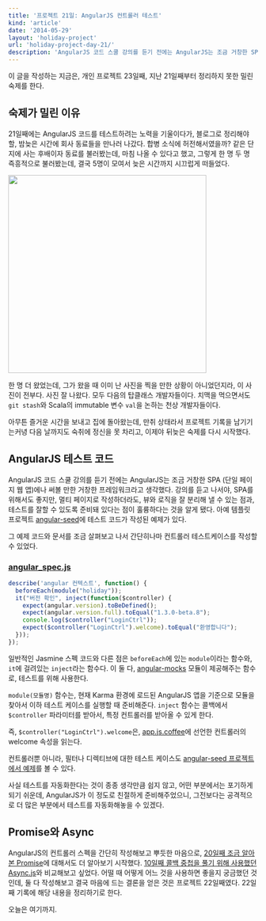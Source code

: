 ```yaml
---
title: '프로젝트 21일: AngularJS 컨트롤러 테스트'
kind: 'article'
date: '2014-05-29'
layout: 'holiday-project'
url: 'holiday-project-day-21/'
description: 'AngularJS 코드 스쿨 강의를 듣기 전에는 AngularJS는 조금 거창한 SPA (단일 페이지 웹 앱)에나 써볼 만한 거창한 프레임워크라고 생각했다. 강의를 듣고 나서야, SPA를 위해서도 좋지만, 멀티 페이지로 작성하더라도, 뷰와 로직을 잘 분리해 낼 수 있는 점과, 테스트를 잘할 수 있도록 준비돼 있다는 점이 훌륭하다는 것을 알게 됐다.'
---
```


이 글을 작성하는 지금은, 개인 프로젝트 23일째, 지난 21일째부터 정리하지 못한 밀린 숙제를 한다.

숙제가 밀린 이유
--------------

21일째에는 AngularJS 코드를 테스트하려는 노력을 기울이다가, 블로그로 정리해야 할, 밤늦은 시간에 회사 동료들을 만나러 나갔다. 합병 소식에 허전해서였을까? 같은 단지에 사는 후배이자 동료를 불러봤는데, 마침 나올 수 있다고 했고, 그렇게 한 명 두 명 즉흥적으로 불러봤는데, 결국 5명이 모여서 늦은 시간까지 시끄럽게 떠들었다.

<img src="/img/post/holiday-project/kcircle_hagun_jhban.jpg" style="width: 400px;"/>

한 명 더 왔었는데, 그가 왔을 때 이미 난 사진을 찍을 만한 상황이 아니었던지라, 이 사진이 전부다. 사진 잘 나왔다. 모두 다음의 탑클래스 개발자들이다. 치맥을 먹으면서도 ```git stash```와 Scala의 immutable 변수 ```val```을 논하는 천상 개발자들이다.

아무튼 즐거운 시간을 보내고 집에 돌아왔는데, 만취 상태라서 프로젝트 기록을 남기기는커녕 다음 날까지도 숙취에 정신을 못 차리고, 이제야 뒤늦은 숙제를 다시 시작했다.


AngularJS 테스트 코드
--------------------

AngularJS 코드 스쿨 강의를 듣기 전에는 AngularJS는 조금 거창한 SPA (단일 페이지 웹 앱)에나 써볼 만한 거창한 프레임워크라고 생각했다. 강의를 듣고 나서야, SPA를 위해서도 좋지만, 멀티 페이지로 작성하더라도, 뷰와 로직을 잘 분리해 낼 수 있는 점과, 테스트를 잘할 수 있도록 준비돼 있다는 점이 훌륭하다는 것을 알게 됐다. 아예 템플릿 프로젝트 [angular-seed](https://github.com/angular/angular-seed)에 테스트 코드가 작성된 예제가 있다.

그 예제 코드와 문서를 조금 살펴보고 나서 간단히나마 컨트롤러 테스트케이스를 작성할 수 있었다.

### [angular_spec.js](https://github.com/hatemogi/holiday-project/blob/day-21/public/spec/angular_spec.js)
```js
describe('angular 컨텍스트', function() {
  beforeEach(module("holiday"));
  it("버전 확인", inject(function($controller) {
    expect(angular.version).toBeDefined();
    expect(angular.version.full).toEqual("1.3.0-beta.8");
    console.log($controller("LoginCtrl"));
    expect($controller("LoginCtrl").welcome).toEqual("환영합니다");
  }));
});
```

일반적인 Jasmine 스펙 코드와 다른 점은 ```beforeEach```에 있는 ```module```이라는 함수와, ```it```에 걸려있는 ```inject```라는 함수다. 이 둘 다, [angular-mocks](https://github.com/angular/bower-angular-mocks) 모듈이 제공해주는 함수로, 테스트를 위해 사용한다.

```module(모듈명)``` 함수는, 현재 Karma 환경에 로드된 AngularJS 앱을 기준으로 모듈을 찾아서 이하 테스트 케이스를 실행할 때 준비해준다. ```inject``` 함수는 콜백에서 ```$controller``` 파라미터를 받아서, 특정 컨트롤러를 받아올 수 있게 한다.

즉, ```$controller("LoginCtrl").welcome```은, [app.js.coffee](https://github.com/hatemogi/holiday-project/blob/day-21/public/assets/app.js.coffee)에 선언한 컨트롤러의 welcome 속성을 읽는다.

컨트롤러뿐 아니라, 필터나 디렉티브에 대한 테스트 케이스도 [angular-seed 프로젝트에서 예제](https://github.com/angular/angular-seed/tree/master/test/unit)를 볼 수 있다.

사실 테스트를 자동화한다는 것이 종종 생각만큼 쉽지 않고, 어떤 부분에서는 포기하게 되기 쉬운데, AngularJS가 이 정도로 친절하게 준비해주었으니, 그전보다는 공격적으로 더 많은 부분에서 테스트를 자동화해놓을 수 있겠다.

Promise와 Async
----------------

AngularJS의 컨트롤러 스펙을 간단히 작성해보고 뿌듯한 마음으로, [20일째 조금 알아본 Promise](/holiday-project-day-20/)에 대해서도 더 알아보기 시작했다. [10일째 콜백 중첩을 풀기 위해 사용했던 Async.js](holiday-project-day-10/)와 비교해보고 싶었다. 어떨 때 어떻게 어느 것을 사용하면 좋을지 궁금했던 것인데, 둘 다 작성해보고 결국 마음에 드는 결론을 얻은 것은 프로젝트 22일째였다. 22일째 기록에 해당 내용을 정리하기로 한다.

오늘은 여기까지.